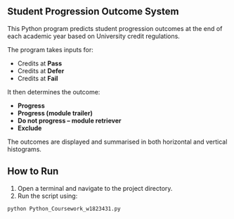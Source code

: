 ## Student Progression Outcome System 

This Python program predicts student progression outcomes at the end of each academic year based on University credit regulations. 

The program takes inputs for:
- Credits at **Pass**
- Credits at **Defer**
- Credits at **Fail**

It then determines the outcome:
- **Progress**
- **Progress (module trailer)**
- **Do not progress – module retriever**
- **Exclude**

The outcomes are displayed and summarised in both horizontal and vertical histograms.

## How to Run
1. Open a terminal and navigate to the project directory.
2. Run the script using:
```bash
python Python_Coursework_w1823431.py
